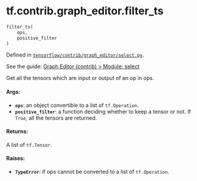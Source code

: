 <div itemscope itemtype="http://developers.google.com/ReferenceObject">
<meta itemprop="name" content="tf.contrib.graph_editor.filter_ts" />
</div>

# tf.contrib.graph_editor.filter_ts

``` python
filter_ts(
    ops,
    positive_filter
)
```



Defined in [`tensorflow/contrib/graph_editor/select.py`](https://www.tensorflow.org/code/tensorflow/contrib/graph_editor/select.py).

See the guide: [Graph Editor (contrib) > Module: select](../../../../../api_guides/python/contrib.graph_editor.md#Module_select)

Get all the tensors which are input or output of an op in ops.

#### Args:

* <b>`ops`</b>: an object convertible to a list of `tf.Operation`.
* <b>`positive_filter`</b>: a function deciding whether to keep a tensor or not.
    If `True`, all the tensors are returned.

#### Returns:

  A list of `tf.Tensor`.

#### Raises:

* <b>`TypeError`</b>: if ops cannot be converted to a list of `tf.Operation`.